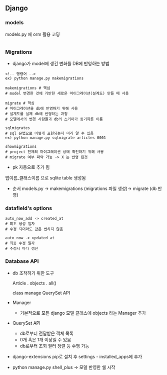 ## Django





### models

models.py 에 orm 활용 코딩

```django
```







### Migrations

* django가 model에 생긴 변화를 DB에 반영하는 방법

```django
<!-- 명령어 -->
ex) python manage.py makemigrations

makemigrations # 핵심
# model 변경한 것에 기반한 새로운 마이그레이션(설계도) 만들 때 사용

migrate # 핵심
# 마이그레이션을 db에 반영하기 위해 사용
# 설계도를 실제 db에 반영하는 과정
# 모델에서의 변경 사항들과 db의 스키마가 동기화를 이룸

sqlmigrates
# sql 문법으로 어떻게 표현되는지 미리 알 수 있음
ex) python manage.py sqlmigrate articles 0001

showmigrations
# project 전체의 마이그레이션 상태 확인하기 위해 사용 
# migrate 여부 파악 가능 -> X 는 반영 된것
```

* pk 자동으로 추가 됨

앱이름_클래스이름 으로 sqlite table 생성됨



* 순서 models.py -> makemigrations (migrations 파일 생성)-> migrate (db 반영)



### datafield's options

```django
auto_now_add -> created_at
# 최초 생성 일자
# 수정 되더라도 값은 변하지 않음

auto_now -> updated_at
# 최종 수정 일자
# 수정시 마다 갱신
```



### Database API

* db 조작하기 위한 도구

  Article . objects . all()

  class	manage	QuerySet API

* Manager

  * 기본적으로 모든 django 모델 클래스에 objects 라는 Manager 추가

* QuerySet API

  * db로부터 전달받은 객체 목록
  * 0개 혹은 1개 이상일 수 있음
  * db로부터 조회 필터 정렬 등 수행 가능

* django-extensions pip로 설치 후 settings - installed_apps에 추가
* python manage.py shell_plus -> 모델 반영한 쉘 시작













